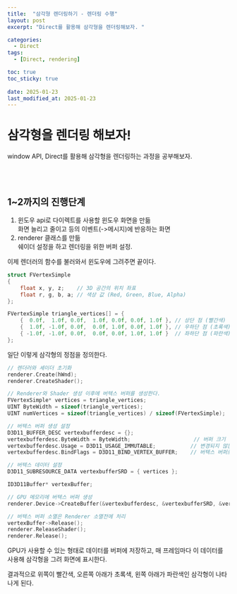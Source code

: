 ```yaml
---
title:  "삼각형 렌더링하기 - 렌더링 수행"
layout: post
excerpt: "Direct를 활용해 삼각형을 렌더링해보자. "

categories:
  - Direct
tags:
  - [Direct, rendering]

toc: true
toc_sticky: true
 
date: 2025-01-23
last_modified_at: 2025-01-23
---
```


# 삼각형을 렌더링 해보자!

window API, Direct를 활용해 삼각형을 렌더링하는 과정을 공부해보자. 

<br>


<br>

## 1~2까지의 진행단계

1. 윈도우 api로 다이렉트를 사용할 윈도우 화면을 만듦  
화면 늘리고 줄이고 등의 이벤트(->메시지)에 반응하는 화면
2. renderer 클래스를 만듦  
쉐이더 설정을 하고 렌더링을 위한 버퍼 설정.

이제 렌더러의 함수를 불러와서 윈도우에 그려주면 끝이다. 


~~~cpp
struct FVertexSimple
{
    float x, y, z;    // 3D 공간의 위치 좌표
    float r, g, b, a; // 색상 값 (Red, Green, Blue, Alpha)
};

FVertexSimple triangle_vertices[] = {
    {  0.0f,  1.0f, 0.0f,  1.0f, 0.0f, 0.0f, 1.0f }, // 상단 점 (빨간색)
    {  1.0f, -1.0f, 0.0f,  0.0f, 1.0f, 0.0f, 1.0f }, // 우하단 점 (초록색)
    { -1.0f, -1.0f, 0.0f,  0.0f, 0.0f, 1.0f, 1.0f }  // 좌하단 점 (파란색)
};
~~~
일단 이렇게 삼각형의 정점을 정의한다.


~~~cpp
// 렌더러와 셰이더 초기화
renderer.Create(hWnd);
renderer.CreateShader();

// Renderer와 Shader 생성 이후에 버텍스 버퍼를 생성한다.
FVertexSimple* vertices = triangle_vertices;
UINT ByteWidth = sizeof(triangle_vertices);
UINT numVertices = sizeof(triangle_vertices) / sizeof(FVertexSimple);

// 버텍스 버퍼 생성 설정
D3D11_BUFFER_DESC vertexbufferdesc = {};
vertexbufferdesc.ByteWidth = ByteWidth;                    // 버퍼 크기
vertexbufferdesc.Usage = D3D11_USAGE_IMMUTABLE;           // 변경되지 않는 데이터
vertexbufferdesc.BindFlags = D3D11_BIND_VERTEX_BUFFER;    // 버텍스 버퍼로 사용

// 버텍스 데이터 설정
D3D11_SUBRESOURCE_DATA vertexbufferSRD = { vertices };

ID3D11Buffer* vertexBuffer;

// GPU 메모리에 버텍스 버퍼 생성
renderer.Device->CreateBuffer(&vertexbufferdesc, &vertexbufferSRD, &vertexBuffer);

// 버텍스 버퍼 소멸은 Renderer 소멸전에 처리 
vertexBuffer->Release();
renderer.ReleaseShader();
renderer.Release();

~~~

GPU가 사용할 수 있는 형태로 데이터를 버퍼에 저장하고, 매 프레임마다 이 데이터를 사용해 삼각형을 그려 화면에 표시한다. 

결과적으로 위쪽이 빨간색, 오른쪽 아래가 초록색, 왼쪽 아래가 파란색인 삼각형이 나타나게 된다. 